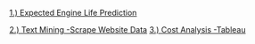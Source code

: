 
[1.) Expected Engine Life Prediction](https://app.powerbi.com/view?r=eyJrIjoiZjRhMjUzM2YtMmI4Ny00MTk2LWE5YzgtN2NjMGE4OTgzMzRmIiwidCI6IjgwMGM1M2Y1LWQwOWQtNGEyNC05NzY1LWVmYzFhMmNhYWMwNyJ9 )

[2.) Text Mining -Scrape Website Data](https://app.powerbi.com/view?r=eyJrIjoiYzU1ZGYxZDgtZWViMC00Zjg2LWFmOWQtNjhiNGNiZjdlYjdmIiwidCI6IjgwMGM1M2Y1LWQwOWQtNGEyNC05NzY1LWVmYzFhMmNhYWMwNyJ9 )
[3.) Cost Analysis -Tableau](https://public.tableau.com/profile/chi4714#!/vizhome/BridgeCostAnalysis_2/Dash_TotalCost )
